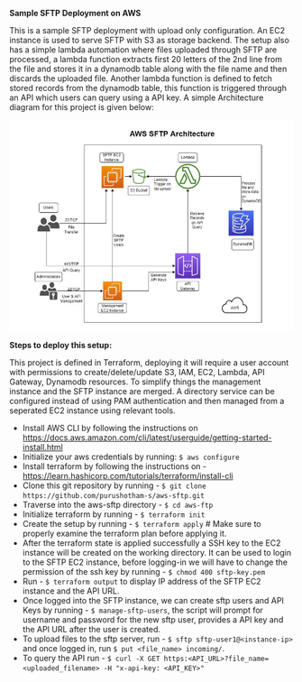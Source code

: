 **Sample SFTP Deployment on AWS**

This is a sample SFTP deployment with upload only configuration. An EC2 instance is used to serve SFTP with S3 as storage backend.
The setup also has a simple lambda automation where files uploaded through SFTP are processed, a lambda function extracts first 20
letters of the 2nd line from the file and stores it in a dynamodb table along with the file name and then discards the uploaded file. 
Another lambda function is defined to fetch stored records from the dynamodb table, this function is triggered through an API which
users can query using a API key. A simple Architecture diagram for this project is given below:

![alt text](https://github.com/purushotham-s/aws-sftp/blob/main/sftp_arch.JPG?raw=true)

**Steps to deploy this setup:**

This project is defined in Terraform, deploying it will require a user account with permissions to create/delete/update S3, IAM, EC2,
Lambda, API Gateway, Dynamodb resources. To simplify things the management instance and the SFTP instance are merged. A directory 
service can be configured instead of using PAM authentication and then managed from a seperated EC2 instance using relevant tools.

* Install AWS CLI by following the instructions on https://docs.aws.amazon.com/cli/latest/userguide/getting-started-install.html 
* Initialize your aws credentials by running: `$ aws configure`
* Install terraform by following the instructions on - https://learn.hashicorp.com/tutorials/terraform/install-cli
* Clone this git repository by running - `$ git clone https://github.com/purushotham-s/aws-sftp.git`
* Traverse into the aws-sftp directory - `$ cd aws-ftp`
* Initialize terraform by running - `$ terraform init`
* Create the setup by running - `$ terraform apply` # Make sure to properly examine the terraform plan before applying it.
* After the terraform state is applied successfully a SSH key to the EC2 instance will be created on the working directory. It can be used to login to the SFTP EC2 instance, before logging-in we will have to change the permission of the ssh key by running - `$ chmod 400 sftp-key.pem`
* Run - `$ terraform output` to display IP address of the SFTP EC2 instance and the API URL.
* Once logged into the SFTP instance, we can create sftp users and API Keys by running - `$ manage-sftp-users`, the script will prompt for username and password for the new sftp user, provides a API key and the API URL after the user is created.
* To upload files to the sftp server, run - `$ sftp sftp-user1@<instance-ip>` and once logged in, run `$ put <file_name> incoming/`.
* To query the API run - `$ curl -X GET https:<API_URL>?file_name=<uploaded_filename> -H "x-api-key: <API_KEY>"`
